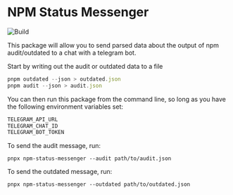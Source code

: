 # NPM Status Messenger

![Build](https://github.com/HenryPenton/pentonopolis/actions/workflows/build-the-monorepo.yml/badge.svg)

This package will allow you to send parsed data about the output of npm audit/outdated to a chat with a telegram bot.

Start by writing out the audit or outdated data to a file

```javascript
pnpm outdated --json > outdated.json
pnpm audit --json > audit.json
```

You can then run this package from the command line, so long as you have the following environment variables set:

```bash
TELEGRAM_API_URL
TELEGRAM_CHAT_ID
TELEGRAM_BOT_TOKEN
```

To send the audit message, run:

`pnpx npm-status-messenger --audit path/to/audit.json`

To send the outdated message, run:

`pnpx npm-status-messenger --outdated path/to/outdated.json`

